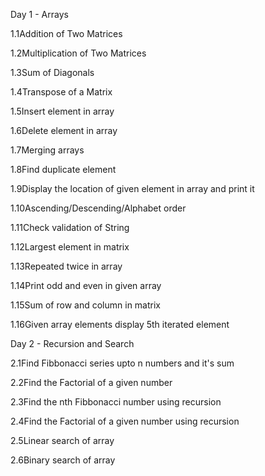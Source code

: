 Day 1 - Arrays

1.1Addition of Two Matrices

1.2Multiplication of Two Matrices

1.3Sum of Diagonals

1.4Transpose of a Matrix

1.5Insert element in array

1.6Delete element in array

1.7Merging arrays

1.8Find duplicate element

1.9Display the location of given element in array and print it

1.10Ascending/Descending/Alphabet order

1.11Check validation of String

1.12Largest element in matrix

1.13Repeated twice in array

1.14Print odd and even in given array

1.15Sum of row and column in matrix

1.16Given array elements display 5th iterated element

Day 2 - Recursion and Search

2.1Find Fibbonacci series upto n numbers and it's sum

2.2Find the Factorial of a given number

2.3Find the nth Fibbonacci number using recursion

2.4Find the Factorial of a given number using recursion

2.5Linear search of array

2.6Binary search of array
